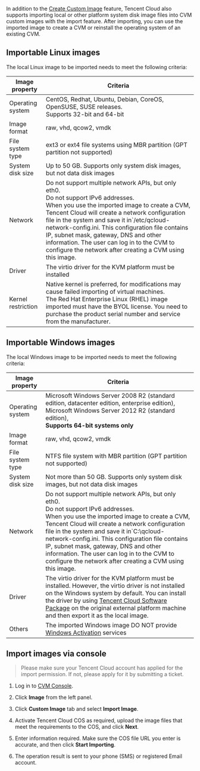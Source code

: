 In addition to the [Create Custom Image](/doc/product/213/4942) feature, Tencent Cloud also supports importing local or other platform system disk image files into CVM custom images with the import feature. After importing, you can use the imported image to create a CVM or reinstall the operating system of an existing CVM.

## Importable Linux images
The local Linux image to be imported needs to meet the following criteria:


| Image property | Criteria |
|---------|---------|
| Operating system | CentOS, Redhat, Ubuntu, Debian, CoreOS, OpenSUSE, SUSE releases.<br>Supports 32-bit and 64-bit |
| Image format | raw, vhd, qcow2, vmdk |
| File system type | ext3 or ext4 file systems using MBR partition (GPT partition not supported) |
| System disk size | Up to 50 GB. Supports only system disk images, but not data disk images |
| Network | Do not support multiple network APIs, but only eth0. <br> Do not support IPv6 addresses. <br> When you use the imported image to create a CVM, Tencent Cloud will create a network configuration file in the system and save it in`/etc/qcloud-network-config.ini. This configuration file contains IP, subnet mask, gateway, DNS and other information. The user can log in to the CVM to configure the network after creating a CVM using this image.  |
| Driver | The virtio driver for the KVM platform must be installed |
| Kernel restriction | Native kernel is preferred, for modifications may cause failed importing of virtual machines. <br>The Red Hat Enterprise Linux (RHEL) image imported must have the BYOL license. You need to purchase the product serial number and service from the manufacturer.  |


## Importable Windows images
The local Windows image to be imported needs to meet the following criteria:


| Image property | Criteria |
|---------|---------|
| Operating system | Microsoft Windows Server 2008 R2 (standard edition, datacenter edition, enterprise edition), Microsoft Windows Server 2012 R2 (standard edition), <br>**Supports 64-bit systems only** |
| Image format | raw, vhd, qcow2, vmdk |
| File system type | NTFS file system with MBR partition (GPT partition not supported) |
| System disk size | Not more than 50 GB. Supports only system disk images, but not data disk images |
| Network | Do not support multiple network APIs, but only eth0. <br> Do not support IPv6 addresses. <br> When you use the imported image to create a CVM, Tencent Cloud will create a network configuration file in the system and save it in`C:\qcloud-network-config.ini. This configuration file contains IP, subnet mask, gateway, DNS and other information. The user can log in to the CVM to configure the network after creating a CVM using this image.  |
| Driver | The virtio driver for the KVM platform must be installed. However, the virtio driver is not installed on the Windows system by default. You can install the driver by using [Tencent Cloud Software Package](http://windowsvirtio-10016717.file.myqcloud.com/InstallQCloud.exe) on the original external platform machine and then export it as the local image.  |
| Others |  The imported Windows image DO NOT provide [Windows Activation](https://cloud.tencent.com/doc/product/213/%E6%AD%A3%E7%89%88%E6%BF%80%E6%B4%BB) services

## Import images via console
> Please make sure your Tencent Cloud account has applied for the import permission. If not, please apply for it by submitting a ticket. 

1) Log in to [CVM Console](https://console.cloud.tencent.com/cvm/).

2) Click **Image** from the left panel.

3) Click **Custom Image** tab and select **Import Image**.

4) Activate Tencent Cloud COS as required, upload the image files that meet the requirements to the COS, and click **Next**.

5) Enter information required. Make sure the COS file URL you enter is accurate, and then click **Start Importing**.

6) The operation result is sent to your phone (SMS) or registered Email account. 